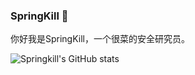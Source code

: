 ### SpringKill 👋

你好我是SpringKill，一个很菜的安全研究员。
<!--
**springkill/springkill** is a ✨ _special_ ✨ repository because its `README.md` (this file) appears on your GitHub profile.

Here are some ideas to get you started:

- 🔭 I’m currently working on ...
- 🌱 I’m currently learning ...
- 👯 I’m looking to collaborate on ...
- 🤔 I’m looking for help with ...
- 💬 Ask me about ...
- 📫 How to reach me: ...
- 😄 Pronouns: ...
- ⚡ Fun fact: ...
-->

![Springkill's GitHub stats](https://github-readme-stats.vercel.app/api?username=springkill&show_icons=true&theme=tokyonight)

